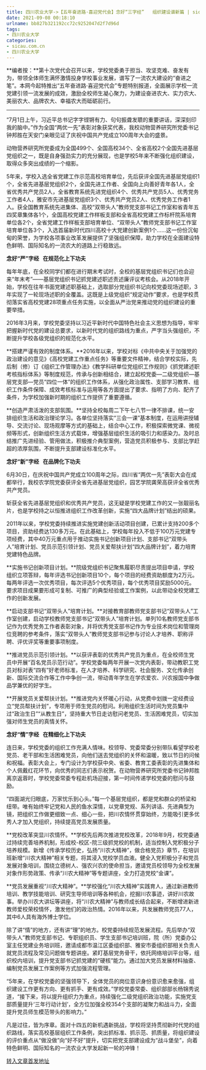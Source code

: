 ```yaml
---
title: 四川农业大学->【五年奋进路·喜迎党代会】念好“三字经”   组织建设谱新篇 | sicau.com.cn
date: 2021-09-08 00:18:10
urlname: bb827b321192cc72c9252047d2f7d96d
tags: 
- 四川农业大学
categories:
- sicau.com.cn
- 四川农业大学
---
```

**编者按：**第十次党代会召开以来，学校党委勇于担当、攻坚克难、奋发有为，带领全体师生满怀激情投身学校事业发展，谱写了一流农大建设的“奋进之笔”。本网今起特推出“五年奋进路·喜迎党代会”专题特别报道，全面展示学校一流党建引领一流发展的成效，激励全校师生凝心聚力，为建设奋进农大、实力农大、美丽农大、品牌农大、幸福农大而砥砺前行。

-------------------------------------------------------------------

“7月1日上午，习近平总书记字字铿锵有力、句句振聋发聩的重要讲话，深深刻印我的脑中。”作为全国“两优一先”表彰对象获奖代表，我校动物营养研究所党委书记钟邦胜在天安门亲眼见证了庆祝中国共产党成立100周年大会的盛景。

动物营养研究所党委成为全国499个、全国高校34个、全省高校2个全国先进基层党组织之一，既是自身强劲实力的充分展现，也是学校5年来不断强化组织建设，取得众多突出成绩的一个缩影。

5年来，学校入选全省党建工作示范高校培育单位，先后获评全国先进基层党组织1个，全省先进基层党组织2个，全国先进工作者、全国向上向善好青年各1人，全省优秀共产党员2人，全省教育系统先进党组织4个、优秀共产党员5人、优秀党务工作者4人，雅安市先进基层党组织3个、优秀共产党员2人、优秀党务工作者1人。获全国教育系统先进集体、高校“双带头人”教师党支部书记工作室和省青年五四奖章集体各1个，全国高校党建工作样板支部和全省高校党建工作标杆院系培育单位各2个，全省党建工作样板支部培育单位、“双带头人”教师党支部书记工作室培育单位各3个，入选首届新时代四川高校十大党建创新案例1个……这一份份沉甸甸的荣誉，为学校各项事业改革发展提供了坚强组织保障，助力学校在全面建设特色鲜明、国际知名的一流农大的道路上行稳致远。

**念好“严”字经   在规范化上下功夫**

每年年底，在全校同学们都在进行期末考试时，全校的基层党组织书记们也会迎来“年末考”——基层党组织书记抓党建述职述责述廉评议考核会。从2018年开始，学校在往年书面党建述职基础上，选取部分党组织书记向校党委现场述职，3年实现了一轮现场述职的全覆盖。这既是上级党组织“规定动作”要求，也是学校贯彻落实省高校党建28项重点任务实施，以全面从严治党来推动党的组织建设的重要举措。

2016年3月来，学校党委坚持以习近平新时代中国特色社会主义思想为指导，牢牢把握新时代党的建设总要求，以新时代党的组织路线为重点，严字当头强组织，不断提升学校各级党组织的规范化水平。

**搭建严谨有效的制度体系。**2016年以来，学校对标《中共中央关于加强党的政治建设的意见》《高校党建工作重点任务》等重要文件精神，结合学校实际，先后制（修）订《组织工作管理办法》《教学科研单位党组织工作规则》《抓党建述职考核指标体系》等制度规范，传承与创新相结合，建立起校党委—二级党组织—基层党支部—党员“四位一体”的组织工作体系，从强化政治属性、支部学习教育、组织工作条件保障、成效考核标准与运用等各方面提出了要求、指明了方向、配齐了条件，为学校加强新时期的组织工作提供了重要遵循。

**创造严肃活泼的支部氛围。**坚持全校每周二下午七八节一律不排课，统一安排组织生活和政治理论学习。各单位坚持落实“三会一课”基本制度，在运用讲授辅导、交流讨论、现场观摩等方式的基础上，结合中心工作，积极探索微党课、微视频等形式，创新组织生活方式载体，增强基层组织生活的吸引力和感染力。及时总结推广先进经验、管用做法，积极推介典型案例，营造党员积极参与、支部比学赶超的浓厚氛围，不断提升支部建设标准化水平。

**念好“新”字经   在品牌化下功夫**

6月30日，在庆祝中国共产党成立100周年之际，四川省“两优一先”表彰大会在成都举行，我校农学院党委获评全省先进基层党组织，园艺学院龚荣高获评全省优秀共产党员。

斩获全省先进基层党组织和优秀共产党员，这无疑是学校党建工作的又一张靓丽名片，也是学校持之以恒推进组织工作改革创新，实施“四大品牌计划”结出的硕果。

2011年以来，学校党委持续推进实施党建创新活动项目创建，已累计支持200多个项目，资助经费达130多万元。在此基础上，学校每年投入不低于100万元党建专项经费，其中40万元重点用于推动实施书记创新项目计划、支部书记“双带头人”培育计划、党员示范引领计划、党员关爱帮扶计划“四大品牌计划”，着力培育党建特色品牌。

**实施书记创新项目计划。**院级党组织书记聚焦履职尽责提出项目申请，学校组织立项答辩，每年评选书记创新项目10个，每个项目的经费资助额度为2万元。每两年评选一次优秀项目，每次评选5个优秀项目，每个优秀项目奖励5000元。要求项目成果要形成可复制、可推广的典型经验或工作案例，以此带动全校党建工作的创新发展。

**启动支部书记“双带头人”培育计划。**对接教育部教师党支部书记“双带头人”工作室创建，启动学校教师党支部书记“双带头人”培育计划。单列10名教师党支部书记作为优秀党务工作者表彰对象，并将优秀党支部书记作为专业技术岗位和管理岗位竞聘的参考条件，落实“双带头人”教师党支部书记参与讨论人才培养、职称评聘、评优评奖等重要事项制度。

**推进党员示范引领计划。**以获评表彰的优秀共产党员为重点，在全校师生党员中开展“百名党员示范行动”。学校党委每两年开展一次党内表彰，带动教职工党员对标对表“四有”好老师标准，在人才培养、科学研究、社会服务、文化传承创新、国际交流合作等工作中争创一流，带动青年学生在学农爱农、兴农报国中争做品学兼优的好学生。

**开展党员关爱帮扶计划。**推进党内关怀暖心行动，从党费中划拨一定经费设立“党员帮扶计划”，专项用于师生党员的慰问。利用组织生活时间为党员集中过“政治生日”“从教生日”，坚持重大节日走访慰问老党员、生活困难党员，切实加强对师生党员的真情关怀。

**念好“情”字经   在精细化上下功夫**

连日来，学校党委的组织工作充满人情味。校领导、党委常委分别带队看望学校老党员、老干部和生活困难党员，向他们送去党组织的关怀和温暖，致以节日的问候和祝福。表彰大会上，专门设计为学校获中央、省委、教育工委表彰的先进集体和个人佩戴红花环节，向优秀的同志们表示祝贺。在动物营养研究所党委书记钟邦胜离京返蓉时，学校党委常委专程赴机场迎接，第一时间传递学校党委的慰问与鼓励。

“四面湖光归眼底，万家忧乐到心头。”每一个基层党组织，都是党和群众的桥梁和纽带。唯有始终牢记党和人民的鱼水深情，以党章党规、系列讲话、先进典型为镜，把组织工作做更细致一点、细心一些，把川农情怀贯穿始终，方能吸引更多优秀人才加入党组织，持续提高党员发展质量。

**党校改革突显川农情怀。**学校先后两次推进党校改革，2018年9月，校党委通过持续完善培养机制，形成校-校区-院三级抓党校的机制，适当控制入党积极分子培养规模。新增《传承学校历史，弘扬“川农大精神”，做合格党员》章节，在培训班新增“川农大精神”相关专题，将其浸入党校学员血液。健全入党积极分子和党员发展对象培训，围绕立德树人、强农兴农的使命担当，邀请党员校领导为全校发展对象作形势政策、传承“川农大精神”等专题讲座，全力打造党校“金课”。

**党员发展重视“川农大精神”。**学校强化“川农大精神”实践育人，通过新进教师培训、教学技能培训、研究生导师培训等各种机会，挖掘川农事迹，讲好川农故事。举办川农大讲坛等讲座，将“川农大精神”与教师成长结合起来，不断增进新进教师爱校荣校情怀，激发他们的政治热情。2016年以来，共发展教师党员77人，其中6人具有海外博士学位。

除了讲“情”的地方，还有讲“理”的地方。校党委持续规范发展流程。先后举办“双带头人”教师党支部书记、专职组织员、学生支部书记培训班，院（所）党委办公室主任党建业务培训班，邀请成都市温江区委组织部、雅安市委组织部相关负责人就党员流程及常见问题做专题讲座。紧盯基层党务骨干，依托网络培训平台等，组织校内培训，提升党支部书记抓党建的“硬核”能力。通过加大党员发展材料抽查、编制党员发展工作案例等方式加强流程管理。

“5年来，在学校党委的坚强领导下，全体党员的岗位意识身份意识愈来愈强，组织建设工作更有方向、更有抓手、更有成效。”学校党委常委、组织部部长杨锦秀说道，“接下来，将以提升组织力为重点，持续强化二级党组织政治功能，实施党支部质量提升‘三年行动计划’，全方位加强全校354个支部的凝聚力和战斗力，全面提升党员师生模范带头的影响力。”

凡是过往，皆为序章。面对十四五的新机遇新挑战，学校将坚持贯彻新时代党的组织路线，落实高校基层组织工作条例，突出抓标准、抓示范、抓质量，将组织建设的评价重点从“做没做”向“好不好”提升，切实把党支部建设成为“战斗堡垒”，向着特色鲜明、国际知名的一流农业大学发起新一轮的冲锋！



[转入文章首发地址](https://news.sicau.edu.cn/info/1135/63272.htm)